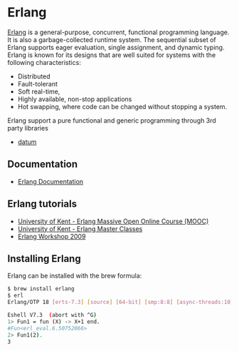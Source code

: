 # Erlang
[Erlang](https://en.wikipedia.org/wiki/Erlang_(programming_language)) is a general-purpose, concurrent, functional programming language. It is also a garbage-collected runtime system. The sequential subset of Erlang supports eager evaluation, single assignment, and dynamic typing. Erlang is known for its designs that are well suited for systems with the following characteristics:

- Distributed
- Fault-tolerant
- Soft real-time,
- Highly available, non-stop applications
- Hot swapping, where code can be changed without stopping a system.

Erlang support a pure functional and generic programming through 3rd party libraries
- [datum](https://github.com/fogfish/datum)


## Documentation
- [Erlang Documentation](http://www.erlang.org/docs)

## Erlang tutorials
- [University of Kent - Erlang Massive Open Online Course (MOOC)](https://www.youtube.com/watch?v=yZ-e6ZT4G6U&list=PLlML6SMLMRgAooeL26mW502jCgWikqx_n)
- [University of Kent - Erlang Master Classes](https://www.youtube.com/watch?v=YZjAHRu4oF8&list=PLlML6SMLMRgCaVx42utIleC2aerD504qj)
- [Erlang Workshop 2009](https://vimeo.com/album/129567)

## Installing Erlang
Erlang can be installed with the brew formula:

```bash
$ brew install erlang
$ erl
Erlang/OTP 18 [erts-7.3] [source] [64-bit] [smp:8:8] [async-threads:10] [hipe] [kernel-poll:false] [dtrace]

Eshell V7.3  (abort with ^G)
1> Fun1 = fun (X) -> X+1 end.
#Fun<erl_eval.6.50752066>
2> Fun1(2).
3
```

